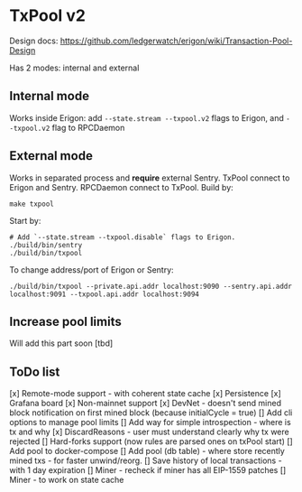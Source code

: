 # TxPool v2

Design docs: https://github.com/ledgerwatch/erigon/wiki/Transaction-Pool-Design

Has 2 modes: internal and external

## Internal mode

Works inside Erigon: add `--state.stream --txpool.v2` flags to Erigon, and `--txpool.v2` flag to RPCDaemon

## External mode

Works in separated process and **require** external Sentry. TxPool connect to Erigon and Sentry. RPCDaemon connect to
TxPool. Build by:

```
make txpool
```

Start by:

```
# Add `--state.stream --txpool.disable` flags to Erigon.
./build/bin/sentry
./build/bin/txpool
```

To change address/port of Erigon or Sentry:

```
./build/bin/txpool --private.api.addr localhost:9090 --sentry.api.addr localhost:9091 --txpool.api.addr localhost:9094
```

## Increase pool limits

Will add this part soon [tbd]

## ToDo list

[x] Remote-mode support - with coherent state cache
[x] Persistence
[x] Grafana board
[x] Non-mainnet support
[x] DevNet - doesn't send mined block notification on first mined block (because initialCycle = true)
[] Add cli options to manage pool limits
[] Add way for simple introspection - where is tx and why
[x] DiscardReasons - user must understand clearly why tx were rejected
[] Hard-forks support (now rules are parsed ones on txPool start)
[] Add pool to docker-compose
[] Add pool (db table) - where store recently mined txs - for faster unwind/reorg.
[] Save history of local transactions - with 1 day expiration
[] Miner - recheck if miner has all EIP-1559 patches
[] Miner - to work on state cache
